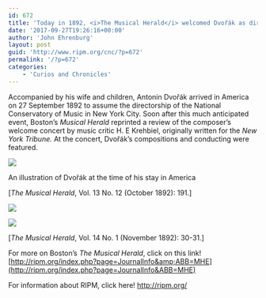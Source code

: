 ```yaml
---
id: 672
title: 'Today in 1892, <i>The Musical Herald</i> welcomed Dvořák as director of New York’s National Conservatory'
date: '2017-09-27T19:26:16+00:00'
author: 'John Ehrenburg'
layout: post
guid: 'http://www.ripm.org/cnc/?p=672'
permalink: '/?p=672'
categories:
    - 'Curios and Chronicles'
---
```


Accompanied by his wife and children, Antonin Dvořák arrived in America on 27 September 1892 to assume the directorship of the National Conservatory of Music in New York City. Soon after this much anticipated event, Boston’s *Musical Herald* reprinted a review of the composer’s welcome concert by music critic H. E Krehbiel, originally written for the *New York Tribune.* At the concert, Dvořák’s compositions and conducting were featured.

![](http://www.ripm.org/cnc/wp-content/uploads/2017/09/mhe_13_0219a-278x300.jpg)

An illustration of Dvořák at the time of his stay in America

\[*The Musical Herald*, Vol. 13 No. 12 (October 1892): 191.\]

![](http://www.ripm.org/cnc/wp-content/uploads/2017/09/mhe_14_0032a-429x1024.jpg)

![](http://www.ripm.org/cnc/wp-content/uploads/2017/09/mhe_14_0033a.jpg)

\[*The Musical Herald*, Vol. 14 No. 1 (November 1892): 30-31.\]

For more on Boston’s *The Musical Herald*, click on this link! [http://ripm.org/index.php?page=JournalInfo&amp;ABB=MHE](http://ripm.org/index.php?page=JournalInfo&ABB=MHE)

For information about RIPM, click here! <http://ripm.org/>